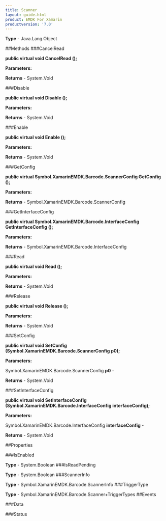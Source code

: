 ```yaml
---
title: Scanner
layout: guide.html
product: EMDK For Xamarin 
productversion: '7.0' 
---
```


    

**Type** - Java.Lang.Object

##Methods
###CancelRead

**public virtual void CancelRead ();**


        

**Parameters:**

**Returns** - System.Void

###Disable

**public virtual void Disable ();**


        

**Parameters:**

**Returns** - System.Void

###Enable

**public virtual void Enable ();**


        

**Parameters:**

**Returns** - System.Void

###GetConfig

**public virtual Symbol.XamarinEMDK.Barcode.ScannerConfig GetConfig ();**


        

**Parameters:**

**Returns** - Symbol.XamarinEMDK.Barcode.ScannerConfig

###GetInterfaceConfig

**public virtual Symbol.XamarinEMDK.Barcode.InterfaceConfig GetInterfaceConfig ();**


        

**Parameters:**

**Returns** - Symbol.XamarinEMDK.Barcode.InterfaceConfig

###Read

**public virtual void Read ();**


        

**Parameters:**

**Returns** - System.Void

###Release

**public virtual void Release ();**


        

**Parameters:**

**Returns** - System.Void

###SetConfig

**public virtual void SetConfig (Symbol.XamarinEMDK.Barcode.ScannerConfig p0);**


        

**Parameters:**

Symbol.XamarinEMDK.Barcode.ScannerConfig **p0**  - 
        

**Returns** - System.Void

###SetInterfaceConfig

**public virtual void SetInterfaceConfig (Symbol.XamarinEMDK.Barcode.InterfaceConfig interfaceConfig);**


        

**Parameters:**

Symbol.XamarinEMDK.Barcode.InterfaceConfig **interfaceConfig**  - 
        

**Returns** - System.Void

##Properties

###IsEnabled

        

**Type** - System.Boolean
###IsReadPending

        

**Type** - System.Boolean
###ScannerInfo

        

**Type** - Symbol.XamarinEMDK.Barcode.ScannerInfo
###TriggerType

        

**Type** - Symbol.XamarinEMDK.Barcode.Scanner+TriggerTypes
##Events

###Data


        

###Status


        

